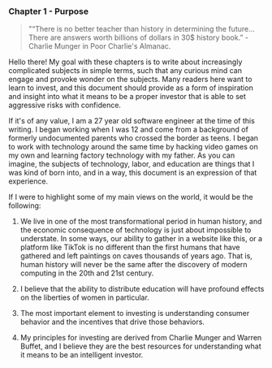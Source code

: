 ### Chapter 1 - Purpose

>"“There is no better teacher than history in determining the future... There are answers worth billions of dollars in 30$ history book.”  - Charlie Munger in Poor Charlie's Almanac.

Hello there! My goal with these chapters is to write about increasingly complicated subjects in simple terms, such that any curious mind can engage and provoke wonder on the subjects. Many readers here want to learn to invest, and this document should provide as a form of inspiration and insight into what it means to be a proper investor that is able to set aggressive risks with confidence. 

If it's of any value, I am a 27 year old software engineer at the time of this writing. I began working when I was 12 and come from a background of formerly undocumented parents who crossed the border as teens. I began to work with technology around the same time by hacking video games on my own and learning factory technology with my father. As you can imagine, the subjects of technology, labor, and education are things that I was kind of born into, and in a way, this document is an expression of that experience.

If I were to highlight some of my main views on the world, it would be the following:

1. We live in one of the most transformational period in human history, and the economic consequence of technology is just about impossible to understate. In some ways,  our ability to gather in a website like this, or a platform like TikTok is no different than the first humans that have gathered and left paintings on caves thousands of years ago. That is, human history will never be the same after the discovery of modern computing in the 20th and 21st century.

2. I believe that the ability to distribute education will have profound effects on the liberties of women in particular.

3.  The most important element to investing is understanding consumer behavior and the incentives that drive those behaviors.

4. My principles for investing are derived from Charlie Munger and Warren Buffet, and I believe they are the best resources for understanding what it means to be an intelligent investor.
